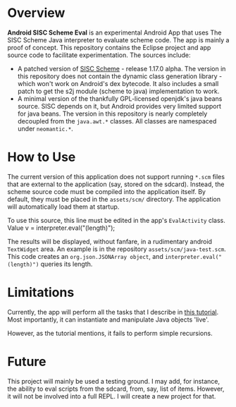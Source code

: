 # Overview

**Android SISC Scheme Eval** is an experimental Android App that uses
The SISC Scheme Java interpreter to evaluate scheme code. The app is
mainly a proof of concept.  This repository contains
the Eclipse project and app source code to facilitate experimentation.  The sources
include:

* A patched version of [SISC Scheme](http://www.sisc-scheme.org) -
  release 1.17.0 alpha. The version in this repository does not contain the dynamic class generation
  library - which won't work on Android's dex bytecode.  It also includes a
  small patch to get the s2j module (scheme to java) implementation to work.
* A minimal version of the thankfully GPL-licensed openjdk's java beans source.
  SISC depends on it, but Android provides very limited support for java beans.
  The version in this repository is nearly completely decoupled from
  the `java.awt.*` classes. All classes are namespaced under `neomantic.*`.

# How to Use

The current version of this application does not support running `*.scm` files
that are external to the application (say, stored on the sdcard).  Instead, the
scheme source code must be compiled into the application itself.  By default, they must
be placed in the `assets/scm/` directory.  The application will automatically
load them at startup.

To use this source, this line must be edited in the app's `EvalActivity` class.
    Value v = interpreter.eval("(length)");

The results will be displayed, without fanfare, in a rudimentary android `TextWidget`
area.  An example is in the repository `assets/scm/java-test.scm`.  This code creates
an `org.json.JSONArray object`, and `interpreter.eval("(length)")` queries its length.

# Limitations

Currently, the app will perform all the tasks that I describe in
[this tutorial](http://www.neomantic.com/tutorials/sisc-scheme-on-androids-dalvik-vm).
Most importantly, it can instantiate and manipulate Java objects 'live'.

However, as the tutorial mentions, it fails to perform simple recursions.

# Future

This project will mainly be used a testing ground.  I may add, for instance, the ability
to eval scripts from the sdcard, from, say, list of items.  However, it will not be
involved into a full REPL.  I will create a new project for that.
